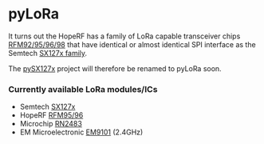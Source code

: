 # pyLoRa

It turns out the HopeRF has a family of LoRa capable transceiver chips [RFM92/95/96/98](http://www.hoperf.com/rf/lora/)
that have identical or almost identical SPI interface as the Semtech [SX127x family](http://www.hoperf.com/rf/lora/).

The [pySX127x](https://github.com/mayeranalytics/pySX127x) project will therefore be renamed to pyLoRa soon.


### Currently available LoRa modules/ICs
* Semtech [SX127x](http://www.semtech.com/wireless-rf/rf-transceivers/sx1276/)
* HopeRF [RFM95/96](http://www.hoperf.com/rf/lora/)
* Microchip [RN2483](http://www.microchip.com/wwwproducts/Devices.aspx?product=RN2483)
* EM Microelectronic [EM9101](http://www.emmicroelectronic.com/products/wireless-rf/proprietary-protocols/em9101) (2.4GHz)
